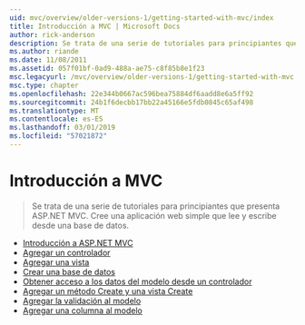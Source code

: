 ```yaml
---
uid: mvc/overview/older-versions-1/getting-started-with-mvc/index
title: Introducción a MVC | Microsoft Docs
author: rick-anderson
description: Se trata de una serie de tutoriales para principiantes que presenta ASP.NET MVC. Cree una aplicación web simple que lee y escribe desde una base de datos.
ms.author: riande
ms.date: 11/08/2011
ms.assetid: 057f01bf-0ad9-488a-ae75-c8f85b8e1f23
msc.legacyurl: /mvc/overview/older-versions-1/getting-started-with-mvc
msc.type: chapter
ms.openlocfilehash: 22e344b0667ac596bea75884df6aadd8e6a5ff92
ms.sourcegitcommit: 24b1f6decbb17bb22a45166e5fdb0845c65af498
ms.translationtype: MT
ms.contentlocale: es-ES
ms.lasthandoff: 03/01/2019
ms.locfileid: "57021872"
---
```

<a name="getting-started-with-mvc"></a>Introducción a MVC
====================
> Se trata de una serie de tutoriales para principiantes que presenta ASP.NET MVC. Cree una aplicación web simple que lee y escribe desde una base de datos.


- [Introducción a ASP.NET MVC](getting-started-with-mvc-part1.md)
- [Agregar un controlador](getting-started-with-mvc-part2.md)
- [Agregar una vista](getting-started-with-mvc-part3.md)
- [Crear una base de datos](getting-started-with-mvc-part4.md)
- [Obtener acceso a los datos del modelo desde un controlador](getting-started-with-mvc-part5.md)
- [Agregar un método Create y una vista Create](getting-started-with-mvc-part6.md)
- [Agregar la validación al modelo](getting-started-with-mvc-part7.md)
- [Agregar una columna al modelo](getting-started-with-mvc-part8.md)

